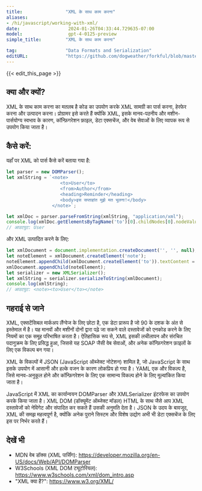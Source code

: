 ```yaml
---
title:                "XML के साथ काम करना"
aliases:
- /hi/javascript/working-with-xml/
date:                  2024-01-26T04:33:44.729635-07:00
model:                 gpt-4-0125-preview
simple_title:         "XML के साथ काम करना"

tag:                  "Data Formats and Serialization"
editURL:              "https://github.com/dogweather/forkful/blob/master/content/hi/javascript/working-with-xml.md"
---
```


{{< edit_this_page >}}

## क्या और क्यों?
XML के साथ काम करना का मतलब है कोड का उपयोग करके XML सामग्री का पार्स करना, हेरफेर करना और उत्पादन करना। प्रोग्रामर इसे करते हैं क्योंकि XML, इसके मानव-पठनीय और मशीन-पार्सयोग्य स्वभाव के कारण, कॉन्फ़िगरेशन फ़ाइल, डेटा एक्सचेंज, और वेब सेवाओं के लिए व्यापक रूप से उपयोग किया जाता है।

## कैसे करें:

यहाँ पर XML को पार्स कैसे करें बताया गया है:

```javascript
let parser = new DOMParser();
let xmlString = `<note>
                    <to>User</to>
                    <from>Author</from>
                    <heading>Reminder</heading>
                    <body>इस सप्ताहांत मुझे मत भूलना!</body>
                 </note>`;

let xmlDoc = parser.parseFromString(xmlString, "application/xml");
console.log(xmlDoc.getElementsByTagName('to')[0].childNodes[0].nodeValue);
// आउटपुट: User
```

और XML उत्पादित करने के लिए:

```javascript
let xmlDocument = document.implementation.createDocument('', '', null);
let noteElement = xmlDocument.createElement('note');
noteElement.appendChild(xmlDocument.createElement('to')).textContent = 'User';
xmlDocument.appendChild(noteElement);
let serializer = new XMLSerializer();
let xmlString = serializer.serializeToString(xmlDocument);
console.log(xmlString);
// आउटपुट: <note><to>User</to></note>
```

## गहराई से जाने

XML, एक्सटेंसिबल मार्कअप लैंग्वेज के लिए छोटा है, एक डेटा प्रारूप है जो 90 के दशक के अंत से इस्तेमाल में है। यह मानवों और मशीनों दोनों द्वारा पढ़े जा सकने वाले दस्तावेजों को एनकोड करने के लिए नियमों का एक समूह परिभाषित करता है। ऐतिहासिक रूप से, XML इसकी लचीलापन और संरचित पदानुक्रम के लिए प्रसिद्ध हुआ, जिससे यह SOAP जैसी वेब सेवाओं, और अनेक कॉन्फ़िगरेशन फ़ाइलों के लिए एक विकल्प बन गया।

XML के विकल्पों में JSON (JavaScript ऑब्जेक्ट नोटेशन) शामिल है, जो JavaScript के साथ इसके उपयोग में आसानी और हल्के वजन के कारण लोकप्रिय हो गया है। YAML एक और विकल्प है, जिसे मानव-अनुकूल होने और कॉन्फ़िगरेशन के लिए एक सामान्य विकल्प होने के लिए मूल्यांकित किया जाता है।

JavaScript में XML का कार्यान्वयन DOMParser और XMLSerializer इंटरफेस का उपयोग करके किया जाता है। XML DOM (डॉक्यूमेंट ऑब्जेक्ट मॉडल) HTML के साथ जैसे आप XML दस्तावेजों को नेविगेट और संपादित कर सकते हैं उसकी अनुमति देता है। JSON के उदय के बावजूद, XML की समझ महत्वपूर्ण है, क्योंकि अनेक पुराने सिस्टम और विशेष उद्योग अभी भी डेटा एक्सचेंज के लिए इस पर निर्भर करते हैं।

## देखें भी

- MDN वेब डॉक्स (XML पार्सिंग): https://developer.mozilla.org/en-US/docs/Web/API/DOMParser
- W3Schools (XML DOM ट्यूटोरियल): https://www.w3schools.com/xml/dom_intro.asp
- "XML क्या है?": https://www.w3.org/XML/
